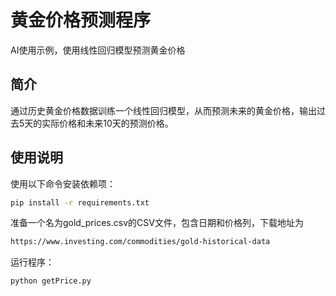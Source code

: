 # 黄金价格预测程序

AI使用示例，使用线性回归模型预测黄金价格

## 简介

通过历史黄金价格数据训练一个线性回归模型，从而预测未来的黄金价格，输出过去5天的实际价格和未来10天的预测价格。

## 使用说明
使用以下命令安装依赖项：
```bash
pip install -r requirements.txt
```
     
准备一个名为gold_prices.csv的CSV文件，包含日期和价格列，下载地址为
```bash
https://www.investing.com/commodities/gold-historical-data
```
运行程序：
```bash
python getPrice.py
```

